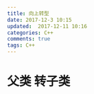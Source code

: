 ```yaml
---
title: 向上转型
date: 2017-12-3 10:15
updated:  2017-12-11 10:16
categories: C++
comments: true
tags: C++
---
```


# 父类 转子类
